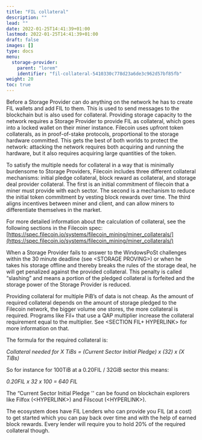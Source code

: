 ```yaml
---
title: "FIL collateral"
description: ""
lead: ""
date: 2022-01-25T14:41:39+01:00
lastmod: 2022-01-25T14:41:39+01:00
draft: false
images: []
type: docs
menu:
  storage-provider:
    parent: "lorem"
    identifier: "fil-collateral-5410330c778d23a6de3c962d57bf85fb"
weight: 20
toc: true
---
```


Before a Storage Provider can do anything on the network he has to create FIL wallets and add FIL to them. This is used to send messages to the blockchain but is also used for collateral. Providing storage capacity to the network requires a Storage Provider to provide FIL as collateral, which goes into a locked wallet on their miner instance. Filecoin uses upfront token collaterals, as in proof-of-stake protocols, proportional to the storage hardware committed. This gets the best of both worlds to protect the network: attacking the network requires both acquiring and running the hardware, but it also requires acquiring large quantities of the token.

To satisfy the multiple needs for collateral in a way that is minimally burdensome to Storage Providers, Filecoin includes three different collateral mechanisms: initial pledge collateral, block reward as collateral, and storage deal provider collateral. The first is an initial commitment of filecoin that a miner must provide with each sector. The second is a mechanism to reduce the initial token commitment by vesting block rewards over time. The third aligns incentives between miner and client, and can allow miners to differentiate themselves in the market. 

For more detailed information about the calculation of collateral, see the following sections in the Filecoin spec: [https://spec.filecoin.io/systems/filecoin_mining/miner_collaterals/](https://spec.filecoin.io/systems/filecoin_mining/miner_collaterals/) 

When a Storage Provider fails to answer to the WindowsPoSt challenges within the 30 minute deadline (see &lt;STORAGE PROVING>) or when he takes his storage offline and thereby breaks the rules of the storage deal, he will get penalized against the provided collateral. This penalty is called “slashing” and means a portion of the pledged collateral is forfeited and the storage power of the Storage Provider is reduced.

Providing collateral for multiple PiB’s of data is not cheap. As the amount of required collateral depends on the amount of storage pledged to the Filecoin network, the bigger volume one stores, the more collateral is required. Programs like Fil+ that use a QAP multiplier increase the collateral requirement equal to the multiplier. See &lt;SECTION FIL+ HYPERLINK> for more information on that.

The formula for the required collateral is:

_Collateral needed for X TiBs = (Current Sector Initial Pledge) x (32) x (X TiBs)_

So for instance for 100TiB at a 0.20FIL / 32GiB sector this means:

_0.20FIL x 32 x 100 = 640 FIL_

The “Current Sector Initial Pledge '' can be found on blockchain explorers like Filfox (&lt;HYPERLINK>) and Filscout (&lt;HYPERLINK>).

The ecosystem does have FIL Lenders who can provide you FIL (at a cost)  to get started which you can pay back over time and with the help of earned block rewards. Every lender will require you to hold 20% of the required collateral though.


